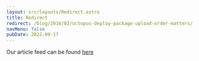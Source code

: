```yaml
---
layout: src/layouts/Redirect.astro
title: Redirect
redirect: /blog/2016/02/octopus-deploy-package-upload-order-matters/
navMenu: false
pubDate: 2022-09-17
---
```

<div>
Our article feed can be found <a href="/blog/2016/02/octopus-deploy-package-upload-order-matters/">here</a>
</div>
